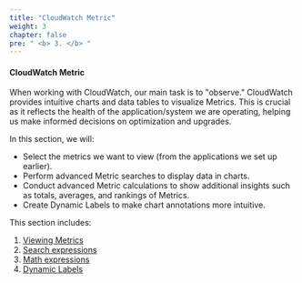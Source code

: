 ```yaml
---
title: "CloudWatch Metric"
weight: 3
chapter: false
pre: " <b> 3. </b> "
---
```


#### CloudWatch Metric

When working with CloudWatch, our main task is to "observe." CloudWatch provides intuitive charts and data tables to visualize Metrics. This is crucial as it reflects the health of the application/system we are operating, helping us make informed decisions on optimization and upgrades.

In this section, we will:

- Select the metrics we want to view (from the applications we set up earlier).
- Perform advanced Metric searches to display data in charts.
- Conduct advanced Metric calculations to show additional insights such as totals, averages, and rankings of Metrics.
- Create Dynamic Labels to make chart annotations more intuitive.

This section includes:

1. [Viewing Metrics](3.1-view-metrics)
2. [Search expressions](3.2-search-expression)
3. [Math expressions](3.3-math-expression)
4. [Dynamic Labels](3.4-dynamic-label)
